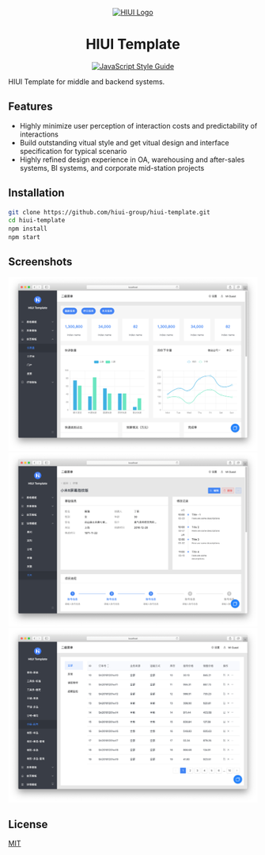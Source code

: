 <div align="center">

[![HIUI Logo](https://raw.githubusercontent.com/XiaoMi/hiui/master/site/static/img/logo.png)](https://xiaomi.github.io/hiui/)

<h1 align="center">HIUI Template</h1>

[![JavaScript Style Guide](https://camo.githubusercontent.com/58fbab8bb63d069c1e4fb3fa37c2899c38ffcd18/68747470733a2f2f696d672e736869656c64732e696f2f62616467652f636f64655f7374796c652d7374616e646172642d627269676874677265656e2e737667)](https://github.com/standard/standard)

</div>

HIUI Template for middle and backend systems.

## Features

- Highly minimize user perception of interaction costs and predictability of interactions
- Build outstanding vitual style and get vitual design and interface specification for typical scenario
- Highly refined design experience in OA, warehousing and after-sales systems, BI systems, and corporate mid-station projects

## Installation

```bash
git clone https://github.com/hiui-group/hiui-template.git
cd hiui-template
npm install
npm start
```

## Screenshots

![sc01](./public/screenshots/sc01.png)
![sc02](./public/screenshots/sc02.png)
![sc03](./public/screenshots/sc03.png)

## License

[MIT](./LICENSE)

